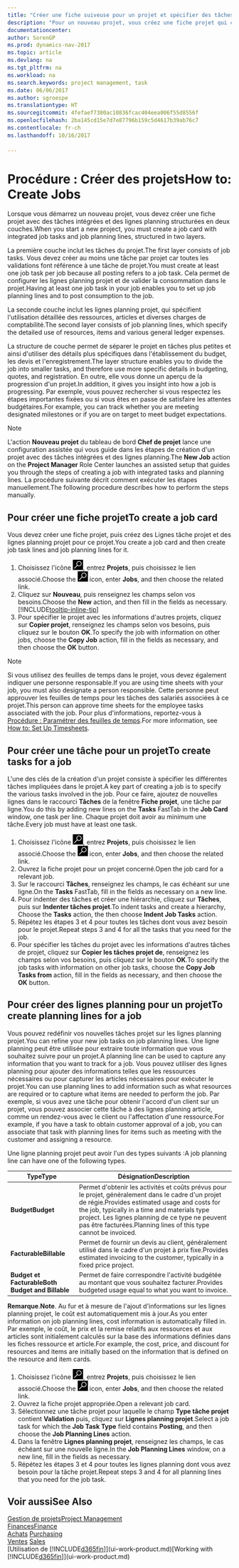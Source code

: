 ```yaml
---
title: "Créer une fiche suiveuse pour un projet et spécifier des tâches"
description: "Pour un nouveau projet, vous créez une fiche projet qui contient les tâches projet et les lignes planning, pour vous aider à gérer la progression et les budgets."
documentationcenter: 
author: SorenGP
ms.prod: dynamics-nav-2017
ms.topic: article
ms.devlang: na
ms.tgt_pltfrm: na
ms.workload: na
ms.search.keywords: project management, task
ms.date: 06/06/2017
ms.author: sgroespe
ms.translationtype: HT
ms.sourcegitcommit: 4fefaef7380ac10836fcac404eea006f55d8556f
ms.openlocfilehash: 2ba145cd15e7d7e87796b159c5d4617b39ab76c7
ms.contentlocale: fr-ch
ms.lasthandoff: 10/16/2017

---
```

# <a name="how-to-create-jobs"></a><span data-ttu-id="1daf0-103">Procédure : Créer des projets</span><span class="sxs-lookup"><span data-stu-id="1daf0-103">How to: Create Jobs</span></span>
<span data-ttu-id="1daf0-104">Lorsque vous démarrez un nouveau projet, vous devez créer une fiche projet avec des tâches intégrées et des lignes planning structurées en deux couches.</span><span class="sxs-lookup"><span data-stu-id="1daf0-104">When you start a new project, you must create a job card with integrated job tasks and job planning lines, structured in two layers.</span></span>  

<span data-ttu-id="1daf0-105">La première couche inclut les tâches du projet.</span><span class="sxs-lookup"><span data-stu-id="1daf0-105">The first layer consists of job tasks.</span></span> <span data-ttu-id="1daf0-106">Vous devez créer au moins une tâche par projet car toutes les validations font référence à une tâche de projet.</span><span class="sxs-lookup"><span data-stu-id="1daf0-106">You must create at least one job task per job because all posting refers to a job task.</span></span> <span data-ttu-id="1daf0-107">Cela permet de configurer les lignes planning projet et de valider la consommation dans le projet.</span><span class="sxs-lookup"><span data-stu-id="1daf0-107">Having at least one job task in your job enables you to set up job planning lines and to post consumption to the job.</span></span>

<span data-ttu-id="1daf0-108">La seconde couche inclut les lignes planning projet, qui spécifient l'utilisation détaillée des ressources, articles et diverses charges de comptabilité.</span><span class="sxs-lookup"><span data-stu-id="1daf0-108">The second layer consists of job planning lines, which specify the detailed use of resources, items and various general ledger expenses.</span></span>

<span data-ttu-id="1daf0-109">La structure de couche permet de séparer le projet en tâches plus petites et ainsi d'utiliser des détails plus spécifiques dans l'établissement du budget, les devis et l'enregistrement.</span><span class="sxs-lookup"><span data-stu-id="1daf0-109">The layer structure enables you to divide the job into smaller tasks, and therefore use more specific details in budgeting, quotes, and registration.</span></span> <span data-ttu-id="1daf0-110">En outre, elle vous donne un aperçu de la progression d'un projet.</span><span class="sxs-lookup"><span data-stu-id="1daf0-110">In addition, it gives you insight into how a job is progressing.</span></span> <span data-ttu-id="1daf0-111">Par exemple, vous pouvez rechercher si vous respectez les étapes importantes fixées ou si vous êtes en passe de satisfaire les attentes budgétaires.</span><span class="sxs-lookup"><span data-stu-id="1daf0-111">For example, you can track whether you are meeting designated milestones or if you are on target to meet budget expectations.</span></span>

> [!NOTE]  
>   <span data-ttu-id="1daf0-112">L'action **Nouveau projet** du tableau de bord **Chef de projet** lance une configuration assistée qui vous guide dans les étapes de création d'un projet avec des tâches intégrées et des lignes planning.</span><span class="sxs-lookup"><span data-stu-id="1daf0-112">The **New Job** action on the **Project Manager** Role Center launches an assisted setup that guides you through the steps of creating a job with integrated tasks and planning lines.</span></span> <span data-ttu-id="1daf0-113">La procédure suivante décrit comment exécuter les étapes manuellement.</span><span class="sxs-lookup"><span data-stu-id="1daf0-113">The following procedure describes how to perform the steps manually.</span></span>

## <a name="to-create-a-job-card"></a><span data-ttu-id="1daf0-114">Pour créer une fiche projet</span><span class="sxs-lookup"><span data-stu-id="1daf0-114">To create a job card</span></span>
<span data-ttu-id="1daf0-115">Vous devez créer une fiche projet, puis créez des Lignes tâche projet et des lignes planning projet pour ce projet.</span><span class="sxs-lookup"><span data-stu-id="1daf0-115">You create a job card and then create job task lines and job planning lines for it.</span></span>

1. <span data-ttu-id="1daf0-116">Choisissez l'icône ![Page ou état pour la recherche](media/ui-search/search_small.png "Page ou état pour la recherche"), entrez **Projets**, puis choisissez le lien associé.</span><span class="sxs-lookup"><span data-stu-id="1daf0-116">Choose the ![Search for Page or Report](media/ui-search/search_small.png "Search for Page or Report icon") icon, enter **Jobs**, and then choose the related link.</span></span>  
2. <span data-ttu-id="1daf0-117">Cliquez sur **Nouveau**, puis renseignez les champs selon vos besoins.</span><span class="sxs-lookup"><span data-stu-id="1daf0-117">Choose the **New** action, and then fill in the fields as necessary.</span></span> [!INCLUDE[tooltip-inline-tip](includes/tooltip-inline-tip_md.md)]
3. <span data-ttu-id="1daf0-118">Pour spécifier le projet avec les informations d'autres projets, cliquez sur **Copier projet**, renseignez les champs selon vos besoins, puis cliquez sur le bouton **OK**.</span><span class="sxs-lookup"><span data-stu-id="1daf0-118">To specify the job with information on other jobs, choose the **Copy Job** action, fill in the fields as necessary, and then choose the **OK** button.</span></span>

> [!NOTE]  
>   <span data-ttu-id="1daf0-119">Si vous utilisez des feuilles de temps dans le projet, vous devez également indiquer une personne responsable.</span><span class="sxs-lookup"><span data-stu-id="1daf0-119">If you are using time sheets with your job, you must also designate a person responsible.</span></span> <span data-ttu-id="1daf0-120">Cette personne peut approuver les feuilles de temps pour les tâches des salariés associées à ce projet.</span><span class="sxs-lookup"><span data-stu-id="1daf0-120">This person can approve time sheets for the employee tasks associated with the job.</span></span> <span data-ttu-id="1daf0-121">Pour plus d'informations, reportez-vous à [Procédure : Paramétrer des feuilles de temps](projects-how-setup-time-sheets.md).</span><span class="sxs-lookup"><span data-stu-id="1daf0-121">For more information, see [How to: Set Up Timesheets](projects-how-setup-time-sheets.md).</span></span>

## <a name="to-create-tasks-for-a-job"></a><span data-ttu-id="1daf0-122">Pour créer une tâche pour un projet</span><span class="sxs-lookup"><span data-stu-id="1daf0-122">To create tasks for a job</span></span>
<span data-ttu-id="1daf0-123">L'une des clés de la création d'un projet consiste à spécifier les différentes tâches impliquées dans le projet.</span><span class="sxs-lookup"><span data-stu-id="1daf0-123">A key part of creating a job is to specify the various tasks involved in the job.</span></span> <span data-ttu-id="1daf0-124">Pour ce faire, ajoutez de nouvelles lignes dans le raccourci **Tâches** de la fenêtre **Fiche projet**, une tâche par ligne.</span><span class="sxs-lookup"><span data-stu-id="1daf0-124">You do this by adding new lines on the **Tasks** FastTab in the **Job Card** window, one task per line.</span></span> <span data-ttu-id="1daf0-125">Chaque projet doit avoir au minimum une tâche.</span><span class="sxs-lookup"><span data-stu-id="1daf0-125">Every job must have at least one task.</span></span>

1. <span data-ttu-id="1daf0-126">Choisissez l'icône ![Page ou état pour la recherche](media/ui-search/search_small.png "Page ou état pour la recherche"), entrez **Projets**, puis choisissez le lien associé.</span><span class="sxs-lookup"><span data-stu-id="1daf0-126">Choose the ![Search for Page or Report](media/ui-search/search_small.png "Search for Page or Report icon") icon, enter **Jobs**, and then choose the related link.</span></span>
2. <span data-ttu-id="1daf0-127">Ouvrez la fiche projet pour un projet concerné.</span><span class="sxs-lookup"><span data-stu-id="1daf0-127">Open the job card for a relevant job.</span></span>
3. <span data-ttu-id="1daf0-128">Sur le raccourci **Tâches**, renseignez les champs, le cas échéant sur une ligne.</span><span class="sxs-lookup"><span data-stu-id="1daf0-128">On the **Tasks** FastTab, fill in the fields as necessary on a new line.</span></span>
4. <span data-ttu-id="1daf0-129">Pour indenter des tâches et créer une hiérarchie, cliquez sur **Tâches**, puis sur **Indenter tâches projet**.</span><span class="sxs-lookup"><span data-stu-id="1daf0-129">To indent tasks and create a hierarchy, Choose the **Tasks** action, the then choose **Indent Job Tasks** action.</span></span>
5. <span data-ttu-id="1daf0-130">Répétez les étapes 3 et 4 pour toutes les tâches dont vous avez besoin pour le projet.</span><span class="sxs-lookup"><span data-stu-id="1daf0-130">Repeat steps 3 and 4 for all the tasks that you need for the job.</span></span>
6. <span data-ttu-id="1daf0-131">Pour spécifier les tâches du projet avec les informations d'autres tâches de projet, cliquez sur **Copier les tâches projet de**, renseignez les champs selon vos besoins, puis cliquez sur le bouton **OK**.</span><span class="sxs-lookup"><span data-stu-id="1daf0-131">To specify the job tasks with information on other job tasks, choose the **Copy Job Tasks from** action, fill in the fields as necessary, and then choose the **OK** button.</span></span>

## <a name="to-create-planning-lines-for-a-job"></a><span data-ttu-id="1daf0-132">Pour créer des lignes planning pour un projet</span><span class="sxs-lookup"><span data-stu-id="1daf0-132">To create planning lines for a job</span></span>
<span data-ttu-id="1daf0-133">Vous pouvez redéfinir vos nouvelles tâches projet sur les lignes planning projet.</span><span class="sxs-lookup"><span data-stu-id="1daf0-133">You can refine your new job tasks on job planning lines.</span></span> <span data-ttu-id="1daf0-134">Une ligne planning peut être utilisée pour extraire toute information que vous souhaitez suivre pour un projet.</span><span class="sxs-lookup"><span data-stu-id="1daf0-134">A planning line can be used to capture any information that you want to track for a job.</span></span> <span data-ttu-id="1daf0-135">Vous pouvez utiliser des lignes planning pour ajouter des informations telles que les ressources nécessaires ou pour capturer les articles nécessaires pour exécuter le projet.</span><span class="sxs-lookup"><span data-stu-id="1daf0-135">You can use planning lines to add information such as what resources are required or to capture what items are needed to perform the job.</span></span> <span data-ttu-id="1daf0-136">Par exemple, si vous avez une tâche pour obtenir l'accord d'un client sur un projet, vous pouvez associer cette tâche à des lignes planning article, comme un rendez-vous avec le client ou l'affectation d'une ressource.</span><span class="sxs-lookup"><span data-stu-id="1daf0-136">For example, if you have a task to obtain customer approval of a job, you can associate that task with planning lines for items such as meeting with the customer and assigning a resource.</span></span>  

<span data-ttu-id="1daf0-137">Une ligne planning projet peut avoir l'un des types suivants :</span><span class="sxs-lookup"><span data-stu-id="1daf0-137">A job planning line can have one of the following types.</span></span>  

| <span data-ttu-id="1daf0-138">Type</span><span class="sxs-lookup"><span data-stu-id="1daf0-138">Type</span></span> | <span data-ttu-id="1daf0-139">Désignation</span><span class="sxs-lookup"><span data-stu-id="1daf0-139">Description</span></span> |
| --- | --- |
| <span data-ttu-id="1daf0-140">**Budget**</span><span class="sxs-lookup"><span data-stu-id="1daf0-140">**Budget**</span></span> |<span data-ttu-id="1daf0-141">Permet d'obtenir les activités et coûts prévus pour le projet, généralement dans le cadre d'un projet de régie.</span><span class="sxs-lookup"><span data-stu-id="1daf0-141">Provides estimated usage and costs for the job, typically in a time and materials type project.</span></span> <span data-ttu-id="1daf0-142">Les lignes planning de ce type ne peuvent pas être facturées.</span><span class="sxs-lookup"><span data-stu-id="1daf0-142">Planning lines of this type cannot be invoiced.</span></span> |
| <span data-ttu-id="1daf0-143">**Facturable**</span><span class="sxs-lookup"><span data-stu-id="1daf0-143">**Billable**</span></span> |<span data-ttu-id="1daf0-144">Permet de fournir un devis au client, généralement utilisé dans le cadre d'un projet à prix fixe.</span><span class="sxs-lookup"><span data-stu-id="1daf0-144">Provides estimated invoicing to the customer, typically in a fixed price project.</span></span> |
| <span data-ttu-id="1daf0-145">**Budget et Facturable**</span><span class="sxs-lookup"><span data-stu-id="1daf0-145">**Both Budget and Billable**</span></span> |<span data-ttu-id="1daf0-146">Permet de faire correspondre l'activité budgétée au montant que vous souhaitez facturer.</span><span class="sxs-lookup"><span data-stu-id="1daf0-146">Provides budgeted usage equal to what you want to invoice.</span></span> |

<span data-ttu-id="1daf0-147">**Remarque**.</span><span class="sxs-lookup"><span data-stu-id="1daf0-147">**Note**.</span></span> <span data-ttu-id="1daf0-148">Au fur et à mesure de l'ajout d'informations sur les lignes planning projet, le coût est automatiquement mis à jour.</span><span class="sxs-lookup"><span data-stu-id="1daf0-148">As you enter information on job planning lines, cost information is automatically filled in.</span></span> <span data-ttu-id="1daf0-149">Par exemple, le coût, le prix et la remise relatifs aux ressources et aux articles sont initialement calculés sur la base des informations définies dans les fiches ressource et article.</span><span class="sxs-lookup"><span data-stu-id="1daf0-149">For example, the cost, price, and discount for resources and items are initially based on the information that is defined on the resource and item cards.</span></span>

1. <span data-ttu-id="1daf0-150">Choisissez l'icône ![Page ou état pour la recherche](media/ui-search/search_small.png "Page ou état pour la recherche"), entrez **Projets**, puis choisissez le lien associé.</span><span class="sxs-lookup"><span data-stu-id="1daf0-150">Choose the ![Search for Page or Report](media/ui-search/search_small.png "Search for Page or Report icon") icon, enter **Jobs**, and then choose the related link.</span></span>
2. <span data-ttu-id="1daf0-151">Ouvrez la fiche projet appropriée.</span><span class="sxs-lookup"><span data-stu-id="1daf0-151">Open a relevant job card.</span></span>
3. <span data-ttu-id="1daf0-152">Sélectionnez une tâche projet pour laquelle le champ **Type tâche projet** contient **Validation** puis, cliquez sur **Lignes planning projet**.</span><span class="sxs-lookup"><span data-stu-id="1daf0-152">Select a job task for which the **Job Task Type** field contains **Posting**, and then choose the **Job Planning Lines** action.</span></span>  
4. <span data-ttu-id="1daf0-153">Dans la fenêtre **Lignes planning projet**, renseignez les champs, le cas échéant sur une nouvelle ligne.</span><span class="sxs-lookup"><span data-stu-id="1daf0-153">In the **Job Planning Lines** window, on a new line, fill in the fields as necessary.</span></span>
5. <span data-ttu-id="1daf0-154">Répétez les étapes 3 et 4 pour toutes les lignes planning dont vous avez besoin pour la tâche projet.</span><span class="sxs-lookup"><span data-stu-id="1daf0-154">Repeat steps 3 and 4 for all planning lines that you need for the job task.</span></span>

## <a name="see-also"></a><span data-ttu-id="1daf0-155">Voir aussi</span><span class="sxs-lookup"><span data-stu-id="1daf0-155">See Also</span></span>
[<span data-ttu-id="1daf0-156">Gestion de projets</span><span class="sxs-lookup"><span data-stu-id="1daf0-156">Project Management</span></span>](projects-manage-projects.md)  
[<span data-ttu-id="1daf0-157">Finances</span><span class="sxs-lookup"><span data-stu-id="1daf0-157">Finance</span></span>](finance.md)  
<span data-ttu-id="1daf0-158">[Achats](purchasing-manage-purchasing.md)       </span><span class="sxs-lookup"><span data-stu-id="1daf0-158">[Purchasing](purchasing-manage-purchasing.md)       </span></span>  
<span data-ttu-id="1daf0-159">[Ventes](sales-manage-sales.md)    </span><span class="sxs-lookup"><span data-stu-id="1daf0-159">[Sales](sales-manage-sales.md)    </span></span>  
<span data-ttu-id="1daf0-160">[Utilisation de [!INCLUDE[d365fin](includes/d365fin_md.md)]](ui-work-product.md)</span><span class="sxs-lookup"><span data-stu-id="1daf0-160">[Working with [!INCLUDE[d365fin](includes/d365fin_md.md)]](ui-work-product.md)</span></span>  

